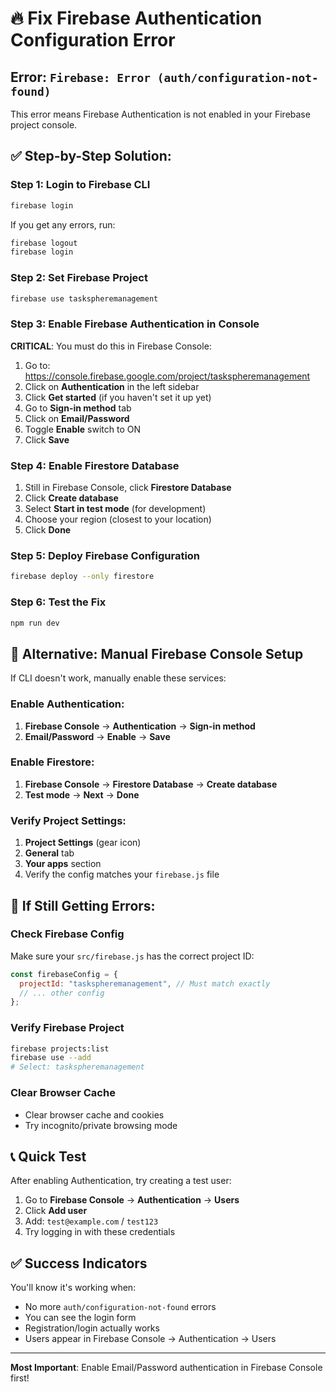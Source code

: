 # 🔥 Fix Firebase Authentication Configuration Error

## Error: `Firebase: Error (auth/configuration-not-found)`

This error means Firebase Authentication is not enabled in your Firebase project console.

## ✅ Step-by-Step Solution:

### Step 1: Login to Firebase CLI
```bash
firebase login
```
If you get any errors, run:
```bash
firebase logout
firebase login
```

### Step 2: Set Firebase Project
```bash
firebase use taskspheremanagement
```

### Step 3: Enable Firebase Authentication in Console

**CRITICAL**: You must do this in Firebase Console:

1. Go to: https://console.firebase.google.com/project/taskspheremanagement
2. Click on **Authentication** in the left sidebar
3. Click **Get started** (if you haven't set it up yet)
4. Go to **Sign-in method** tab
5. Click on **Email/Password**
6. Toggle **Enable** switch to ON
7. Click **Save**

### Step 4: Enable Firestore Database

1. Still in Firebase Console, click **Firestore Database**
2. Click **Create database**
3. Select **Start in test mode** (for development)
4. Choose your region (closest to your location)
5. Click **Done**

### Step 5: Deploy Firebase Configuration
```bash
firebase deploy --only firestore
```

### Step 6: Test the Fix
```bash
npm run dev
```

## 🔧 Alternative: Manual Firebase Console Setup

If CLI doesn't work, manually enable these services:

### Enable Authentication:
1. **Firebase Console** → **Authentication** → **Sign-in method**
2. **Email/Password** → **Enable** → **Save**

### Enable Firestore:
1. **Firebase Console** → **Firestore Database** → **Create database**
2. **Test mode** → **Next** → **Done**

### Verify Project Settings:
1. **Project Settings** (gear icon)
2. **General** tab
3. **Your apps** section
4. Verify the config matches your `firebase.js` file

## 🚨 If Still Getting Errors:

### Check Firebase Config
Make sure your `src/firebase.js` has the correct project ID:

```javascript
const firebaseConfig = {
  projectId: "taskspheremanagement", // Must match exactly
  // ... other config
};
```

### Verify Firebase Project
```bash
firebase projects:list
firebase use --add
# Select: taskspheremanagement
```

### Clear Browser Cache
- Clear browser cache and cookies
- Try incognito/private browsing mode

## 📞 Quick Test

After enabling Authentication, try creating a test user:

1. Go to **Firebase Console** → **Authentication** → **Users**
2. Click **Add user**
3. Add: `test@example.com` / `test123`
4. Try logging in with these credentials

## ✅ Success Indicators

You'll know it's working when:
- No more `auth/configuration-not-found` errors
- You can see the login form
- Registration/login actually works
- Users appear in Firebase Console → Authentication → Users

---

**Most Important**: Enable Email/Password authentication in Firebase Console first!